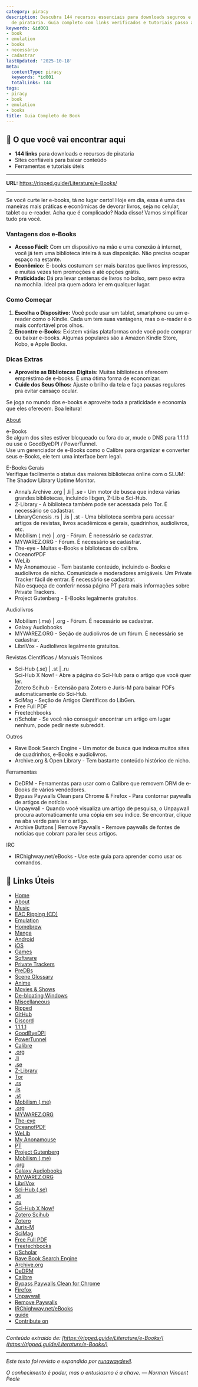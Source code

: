 ```yaml
---
category: piracy
description: Descubra 144 recursos essenciais para downloads seguros e ferramentas
  de pirataria. Guia completo com links verificados e tutoriais passo a passo.
keywords: &id001
- book
- emulation
- books
- necessário
- cadastrar
lastUpdated: '2025-10-18'
meta:
  contentType: piracy
  keywords: *id001
  totalLinks: 144
tags:
- piracy
- book
- emulation
- books
title: Guia Completo de Book
---
```



## 🎯 O que você vai encontrar aqui

- **144 links** para downloads e recursos de pirataria
- Sites confiáveis para baixar conteúdo
- Ferramentas e tutoriais úteis

---

**URL:** https://ripped.guide/Literature/e-Books/

---

Se você curte ler e-books, tá no lugar certo! Hoje em dia, essa é uma das maneiras mais práticas e econômicas de devorar livros, seja no celular, tablet ou e-reader. Acha que é complicado? Nada disso! Vamos simplificar tudo pra você.

### Vantagens dos e-Books

- **Acesso Fácil:** Com um dispositivo na mão e uma conexão à internet, você já tem uma biblioteca inteira à sua disposição. Não precisa ocupar espaço na estante.
- **Econômico:** E-books costumam ser mais baratos que livros impressos, e muitas vezes tem promoções e até opções grátis.
- **Praticidade:** Dá pra levar centenas de livros no bolso, sem peso extra na mochila. Ideal pra quem adora ler em qualquer lugar.

### Como Começar

1. **Escolha o Dispositivo:** Você pode usar um tablet, smartphone ou um e-reader como o Kindle. Cada um tem suas vantagens, mas o e-reader é o mais confortável pros olhos.
2. **Encontre e-Books:** Existem várias plataformas onde você pode comprar ou baixar e-books. Algumas populares são a Amazon Kindle Store, Kobo, e Apple Books.

### Dicas Extras

- **Aproveite as Bibliotecas Digitais:** Muitas bibliotecas oferecem empréstimo de e-books. É uma ótima forma de economizar.
- **Cuide dos Seus Olhos:** Ajuste o brilho da tela e faça pausas regulares pra evitar cansaço ocular.

Se joga no mundo dos e-books e aproveite toda a praticidade e economia que eles oferecem. Boa leitura!

[About](https://ripped.guide/About/)



e-Books  
Se algum dos sites estiver bloqueado ou fora do ar, mude o DNS para 1.1.1.1 ou use o GoodByeDPI / PowerTunnel.  
Use um gerenciador de e-Books como o Calibre para organizar e converter seus e-Books, ele tem uma interface bem legal.  

E-Books Gerais  
Verifique facilmente o status das maiores bibliotecas online com o SLUM: The Shadow Library Uptime Monitor.  
- Anna’s Archive .org | .li | .se - Um motor de busca que indexa várias grandes bibliotecas, incluindo libgen, Z-Lib e Sci-Hub.  
- Z-Library - A biblioteca também pode ser acessada pelo Tor. É necessário se cadastrar.  
- LibraryGenesis .rs | .is | .st - Uma biblioteca sombra para acessar artigos de revistas, livros acadêmicos e gerais, quadrinhos, audiolivros, etc.  
- Mobilism (.me) | .org - Fórum. É necessário se cadastrar.  
- MYWAREZ.ORG - Fórum. É necessário se cadastrar.  
- The-eye - Muitas e-Books e bibliotecas do calibre.  
- OceanofPDF  
- WeLib  
- My Anonamouse - Tem bastante conteúdo, incluindo e-Books e audiolivros de nicho. Comunidade e moderadores amigáveis. Um Private Tracker fácil de entrar. É necessário se cadastrar.  
Não esqueça de conferir nossa página PT para mais informações sobre Private Trackers.  
- Project Gutenberg - E-Books legalmente gratuitos.  

Audiolivros  
- Mobilism (.me) | .org - Fórum. É necessário se cadastrar.  
- Galaxy Audiobooks  
- MYWAREZ.ORG - Seção de audiolivros de um fórum. É necessário se cadastrar.  
- LibriVox - Audiolivros legalmente gratuitos.  

Revistas Científicas / Manuais Técnicos  
- Sci-Hub (.se) | .st | .ru  
Sci-Hub X Now! - Abre a página do Sci-Hub para o artigo que você quer ler.  
Zotero Scihub - Extensão para Zotero e Juris-M para baixar PDFs automaticamente do Sci-Hub.  
- SciMag - Seção de Artigos Científicos do LibGen.  
- Free Full PDF  
- Freetechbooks  
- r/Scholar - Se você não conseguir encontrar um artigo em lugar nenhum, pode pedir neste subreddit.  

Outros  
- Rave Book Search Engine - Um motor de busca que indexa muitos sites de quadrinhos, e-Books e audiolivros.  
- Archive.org & Open Library - Tem bastante conteúdo histórico de nicho.  

Ferramentas  
- DeDRM - Ferramentas para usar com o Calibre que removem DRM de e-Books de vários vendedores.  
- Bypass Paywalls Clean para Chrome & Firefox - Para contornar paywalls de artigos de notícias.  
- Unpaywall - Quando você visualiza um artigo de pesquisa, o Unpaywall procura automaticamente uma cópia em seu índice. Se encontrar, clique na aba verde para ler o artigo.  
- Archive Buttons | Remove Paywalls - Remove paywalls de fontes de notícias que cobram para ler seus artigos.  

IRC  
- IRChighway.net/eBooks - Use este guia para aprender como usar os comandos.

## 🔗 Links Úteis

- [Home](https://ripped.guide/)
- [About](https://ripped.guide/About/)
- [Music](https://ripped.guide/Audio/Music/)
- [EAC Ripping (CD)](https://ripped.guide/Audio/Ripping/EAC/)
- [Emulation](https://ripped.guide/Consoles/Emulation/)
- [Homebrew](https://ripped.guide/Consoles/Homebrew/)
- [Manga](https://ripped.guide/Literature/Manga/)
- [Android](https://ripped.guide/Mobile/Android/)
- [iOS](https://ripped.guide/Mobile/iOS/)
- [Games](https://ripped.guide/PC-Software/Games/)
- [Software](https://ripped.guide/PC-Software/Software/)
- [Private Trackers](https://ripped.guide/Scene/PTs/)
- [PreDBs](https://ripped.guide/Scene/PreDBs/)
- [Scene Glossary](https://ripped.guide/Scene/Scene-Glossary/)
- [Anime](https://ripped.guide/TV/Anime/)
- [Movies & Shows](https://ripped.guide/TV/Shows/)
- [De-bloating Windows](https://ripped.guide/Utilities/Debloating/)
- [Miscellaneous](https://ripped.guide/Utilities/Misc/)
- [Ripped](https://ripped.guide/)
- [GitHub](https://github.com/rippedpiracy/docs)
- [Discord](https://discord.ripped.guide)
- [1.1.1.1](https://one.one.one.one/dns/)
- [GoodByeDPI](https://github.com/ValdikSS/GoodbyeDPI)
- [PowerTunnel](https://github.com/krlvm/PowerTunnel)
- [Calibre](https://calibre-ebook.com/)
- [.org](https://annas-archive.org)
- [.li](https://annas-archive.li)
- [.se](https://annas-archive.se)
- [Z-Library](https://www.reddit.com/r/zlibrary/wiki/index/access)
- [Tor](http://bookszlibb74ugqojhzhg2a63w5i2atv5bqarulgczawnbmsb6s6qead.onion)
- [.rs](https://libgen.rs/)
- [.is](https://libgen.is/)
- [.st](https://libgen.st/)
- [Mobilism (.me)](https://forum.mobilism.me/viewforum.php?f=106)
- [.org](https://forum.mobilism.org/viewforum.php?f=106)
- [MYWAREZ.ORG](https://mywarez.org/viewforum.php?f=25)
- [The-eye](https://the-eye.eu/public/Books/)
- [OceanofPDF](https://oceanofpdf.com/)
- [WeLib](https://welib.org/)
- [My Anonamouse](https://www.myanonamouse.net/)
- [PT](https://ripped.guide/Scene/PTs/)
- [Project Gutenberg](http://www.gutenberg.org/)
- [Mobilism (.me)](https://forum.mobilism.me/viewforum.php?f=124)
- [.org](https://forum.mobilism.org/viewforum.php?f=124)
- [Galaxy Audiobooks](https://galaxyaudiobook.com/)
- [MYWAREZ.ORG](https://mywarez.org/viewforum.php?f=26)
- [LibriVox](https://librivox.org/)
- [Sci-Hub (.se)](https://sci-hub.se/)
- [.st](https://sci-hub.st/)
- [.ru](https://sci-hub.ru/)
- [Sci-Hub X Now!](https://github.com/gchenfc/sci-hub-now)
- [Zotero Scihub](https://github.com/ethanwillis/zotero-scihub)
- [Zotero](https://www.zotero.org/)
- [Juris-M](https://juris-m.github.io/)
- [SciMag](https://libgen.rs/scimag/)
- [Free Full PDF](https://freefullpdf.com/)
- [Freetechbooks](https://www.freetechbooks.com/)
- [r/Scholar](https://reddit.com/r/scholar)
- [Rave Book Search Engine](https://ravebooksearch.com/?q=%s)
- [Archive.org](https://archive.org/details/texts)
- [DeDRM](https://github.com/noDRM/DeDRM_tools)
- [Calibre](https://calibre-ebook.com/)
- [Bypass Paywalls Clean for Chrome](https://gitflic.ru/project/magnolia1234/bypass-paywalls-chrome-clean)
- [Firefox](https://gitflic.ru/project/magnolia1234/bypass-paywalls-firefox-clean)
- [Unpaywall](https://unpaywall.org/)
- [Remove Paywalls](https://removepaywalls.com/)
- [IRChighway.net/eBooks](irc://irc.irchighway.net:6665/ebooks)
- [guide](https://redd.it/2oftbu)
- [Contribute on](https://github.com/rippedpiracy/docs/blob/master/Literature/e-Books.md)


---

*Conteúdo extraído de: [https://ripped.guide/Literature/e-Books/](https://ripped.guide/Literature/e-Books/)*

---

*Este texto foi revisto e expandido por [runawaydevil](https://pablo.space).*

*O conhecimento é poder, mas o entusiasmo é a chave. — Norman Vincent Peale*